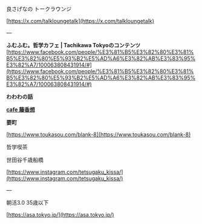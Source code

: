 良さげなの
トークラウンジ

[https://x.com/talkloungetalk](https://x.com/talkloungetalk)
  

—

**ふむふむ。哲学カフェ | Tachikawa Tokyoのコンテンツ**
[https://www.facebook.com/people/%E3%81%B5%E3%82%80%E3%81%B5%E3%82%80%E5%93%B2%E5%AD%A6%E3%82%AB%E3%83%95%E3%82%A7/100063808431914/#](https://www.facebook.com/people/%E3%81%B5%E3%82%80%E3%81%B5%E3%82%80%E5%93%B2%E5%AD%A6%E3%82%AB%E3%83%95%E3%82%A7/100063808431914/#)

**わわわの話**

[**cafe 藤香想**](https://www.toukasou.com/)

**要町**

[https://www.toukasou.com/blank-8](https://www.toukasou.com/blank-8)

  

哲学喫茶

世田谷千歳船橋

[https://www.instagram.com/tetsugaku_kissa/](https://www.instagram.com/tetsugaku_kissa/)

  

—

  

朝活3.0 35歳以下

[https://asa.tokyo.jp/](https://asa.tokyo.jp/)